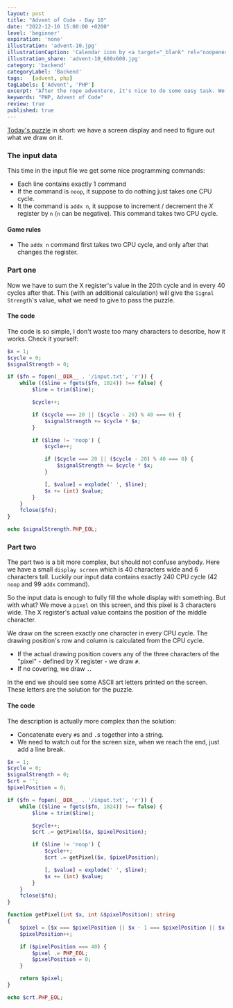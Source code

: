 ```yaml
---
layout: post
title: "Advent of Code - Day 10"
date: "2022-12-10 15:00:00 +0200"
level: 'beginner'
expiration: 'none'
illustration: 'advent-10.jpg'
illustrationCaption: 'Calendar icon by <a target="_blank" rel="noopener" href="https://pixabay.com/users/pinwhalestock-13691058/?utm_source=link-attribution&amp;utm_medium=referral&amp;utm_campaign=image&amp;utm_content=4623521">Kevin Sanderson</a> from <a target="_blank" rel="noopener" href="https://pixabay.com//?utm_source=link-attribution&amp;utm_medium=referral&amp;utm_campaign=image&amp;utm_content=4623521">Pixabay</a>'
illustration_share: 'advent-10_600x600.jpg'
category: 'backend'
categoryLabel: 'Backend'
tags:   [advent, php]
tagLabels: ['Advent', 'PHP']
excerpt: "After the rope adventure, it's nice to do some easy task. We will be TV technicians!"
keywords: "PHP, Advent of Code"
review: true
published: true
---
```


<a href="https://adventofcode.com/2022/day/10" rel="noopener" target="_blank">Today's puzzle</a> in short: we have a screen 
display and need to figure out what we draw on it.


### The input data

This time in the input file we get some nice programming commands:

* Each line contains exactly 1 command
* If the command is `noop`, it suppose to do nothing just takes one CPU cycle.
* It the command is `addx n`, it suppose to increment / decrement the *X* register by `n` (`n` can be negative). This 
  command takes two CPU cycle.

#### Game rules

* The `addx n` command first takes two CPU cycle, and only after that changes the register.

### Part one

Now we have to sum the X register's value in the 20th cycle and in every 40 cycles after that. This (with an additional
calculation) will give the `Signal Strength`'s value, what we need to give to pass the puzzle. 

#### The code

The code is so simple, I don't waste too many characters to describe, how it works. Check it yourself:

```php
$x = 1;
$cycle = 0;
$signalStrength = 0;

if ($fn = fopen(__DIR__ . '/input.txt', 'r')) {
    while (($line = fgets($fn, 1024)) !== false) {
        $line = trim($line);

        $cycle++;

        if ($cycle === 20 || ($cycle - 20) % 40 === 0) {
            $signalStrength += $cycle * $x;
        }

        if ($line != 'noop') {
            $cycle++;

            if ($cycle === 20 || ($cycle - 20) % 40 === 0) {
                $signalStrength += $cycle * $x;
            }

            [, $value] = explode(' ', $line);
            $x += (int) $value;
        }
    }
    fclose($fn);
}

echo $signalStrength.PHP_EOL;
```

### Part two

The part two is a bit more complex, but should not confuse anybody. Here we have a small `display screen` which is 40
characters wide and 6 characters tall. Luckily our input data contains exactly 240 CPU cycle (42 `noop` and 99 `addx` command).

So the input data is enough to fully fill the whole display with something. But with what? We move a `pixel` on this screen, 
and this pixel is 3 characters wide. The X register's actual value contains the position of the middle character.

We draw on the screen exactly one character in every CPU cycle. The drawing position's row and column is calculated from 
the CPU cycle.

* If the actual drawing position covers any of the three characters of the "pixel" - defined by X register - we draw `#`.
* If no covering, we draw `.`.

In the end we should see some ASCII art letters printed on the screen. These letters are the solution for the puzzle.

#### The code

The description is actually more complex than the solution:

* Concatenate every `#`s and `.`s together into a string. 
* We need to watch out for the screen size, when we reach the end, just add a line break.

```php
$x = 1;
$cycle = 0;
$signalStrength = 0;
$crt = '';
$pixelPosition = 0;

if ($fn = fopen(__DIR__ . '/input.txt', 'r')) {
    while (($line = fgets($fn, 1024)) !== false) {
        $line = trim($line);

        $cycle++;
        $crt .= getPixel($x, $pixelPosition);

        if ($line != 'noop') {
            $cycle++;
            $crt .= getPixel($x, $pixelPosition);

            [, $value] = explode(' ', $line);
            $x += (int) $value;
        }
    }
    fclose($fn);
}

function getPixel(int $x, int &$pixelPosition): string
{
    $pixel = ($x === $pixelPosition || $x - 1 === $pixelPosition || $x + 1 === $pixelPosition) ? '#' : '.';
    $pixelPosition++;

    if ($pixelPosition === 40) {
        $pixel .= PHP_EOL;
        $pixelPosition = 0;
    }

    return $pixel;
}

echo $crt.PHP_EOL;
```
